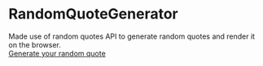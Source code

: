# RandomQuoteGenerator
Made use of random quotes API to generate random quotes and render it on the browser. <br>
<a href="https://codepen.io/ardf-the-animator/pen/RwVNKJL">Generate your random quote</a>
